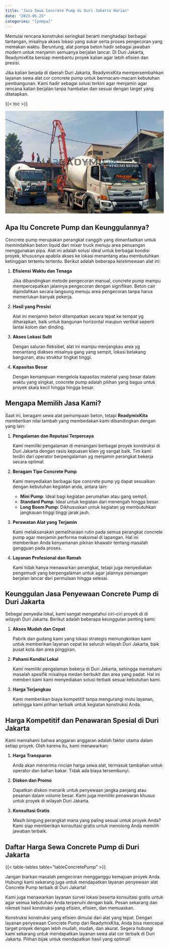 ```yaml
---
title: "Jasa Sewa Concrete Pump di Duri Jakarta Harian"
date: "2023-05-25"
categories: "[pompa]"
---
```


Memulai rencana konstruksi seringkali berarti menghadapi berbagai tantangan, misalnya akses lokasi yang sukar serta proses pengecoran yang memakan waktu. Beruntung, alat pompa beton hadir sebagai jawaban modern untuk menjamin semuanya berjalan lancar. Di Duri Jakarta, ReadymixKita bersiap membantu proyek kalian agar lebih efisien dan presisi.

Jika kalian berada di daerah Duri Jakarta, ReadymixKita mempersembahkan layanan sewa alat cor concrete pump untuk bermacam-macam kebutuhan pembangunan. Kami hadir sebagai solusi terkini agar menjamin agar rencana kalian berjalan tanpa hambatan dan sesuai dengan target yang ditetapkan.

{{< toc >}}

![Jasa Sewa Concrete Pump di Duri Jakarta Harian](/images/pompa/sewa-pompa-20.jpg)

## Apa Itu Concrete Pump dan Keunggulannya?

Concrete pump merupakan perangkat canggih yang dimanfaatkan untuk memindahkan beton liquid dari mixer truck menuju area penuangan menggunakan pipa. Alat ini adalah solusi ideal untuk berbagai kondisi proyek, khususnya apabila akses ke lokasi menantang atau membutuhkan ketinggian tertentu tertentu. Berikut adalah beberapa keistimewaan alat ini:

1. **Efisiensi Waktu dan Tenaga**

   Jika dibandingkan metode pengecoran manual, concrete pump mampu mempercepatkan jalannya pengecoran dengan signifikan. Beton cair dipindahkan secara langsung menuju area pengecoran tanpa harus memerlukan banyak pekerja.

2. **Hasil yang Presisi**

   Alat ini menjamin beton ditempatkan secara tepat ke tempat yg diharapkan, baik untuk bangunan horizontal maupun vertikal seperti lantai kolom dan dinding.

3. **Akses Lokasi Sulit**

   Dengan saluran fleksibel, alat ini mampu menjangkau area yg menantang diakses misalnya gang yang sempit, lokasi belakang bangunan, atau struktur tingkat tinggi.

4. **Kapasitas Besar**

   Dengan kemampuan mengelola kapasitas material yang besar dalam waktu yang singkat, concrete pump adalah pilihan yang bagus untuk proyek skala kecil hingga hingga besar.

## Mengapa Memilih Jasa Kami?

Saat ini, beragam sewa alat pemompaan beton, tetapi **ReadymixKita** memberikan nilai tambah yang membedakan kami dibandingkan dengan yang lain:

1. **Pengalaman dan Reputasi Terpercaya**

   Kami memiliki pengalaman di menangani berbagai proyek konstruksi di Duri Jakarta dengan rasio kepuasan klien yg sangat baik. Tim kami terdiri dari operator berpengalaman yg menjamin perangkat bekerja secara optimal.

2. **Beragam Tipe Concrete Pump**

   Kami menyediakan berbagai tipe concrete pump yg dapat sesuaikan dengan kebutuhan kegiatan anda, antara lain:
   - **Mini Pump**: Ideal bagi kegiatan perumahan atau gang sempit.
   - **Standard Pump**: Ideal untuk kegiatan dari menengah hingga besar.
   - **Long Boom Pump**: Dikhususkan untuk kegiatan yg membutuhkan jangkauan tinggi tinggi jarak jauh.

3. **Perawatan Alat yang Terjamin**

   Kami melaksanakan pemeliharaan rutin pada semua perangkat concrete pump agar menjamin performa maksimal di lapangan. Hal ini memberikan Anda kenyamanan pikiran khawatir tentang masalah gangguan pada proses.

4. **Layanan Profesional dan Ramah**

   Kami tidak hanya menawarkan perangkat, tetapi juga menyediakan pengemudi yang berpengalaman untuk agar jalannya penuangan berjalan lancar dari permulaan hingga selesai.

## Keunggulan Jasa Penyewaan Concrete Pump di Duri Jakarta

Sebagai penyedia lokal, kami sangat mengetahui ciri-ciri proyek di di wilayah Duri Jakarta. Berikut adalah beberapa keunggulan penting kami:

1. **Akses Mudah dan Cepat**

   Pabrik dan gudang kami yang lokasi strategis memungkinkan kami untuk memberikan layanan cepat ke seluruh wilayah Duri Jakarta, baik pusat kota dan area pinggiran.

2. **Pahami Kondisi Lokal**

   Kami memiliki pengalaman bekerja di Duri Jakarta, sehingga memahami masalah spesifik misalnya medan berbukit dan area yang padat. Hal ini memberi kami kami menyediakan solusi terbaik sesuai kebutuhan kami.

3. **Harga Terjangkau**

   Kami memberikan biaya kompetitif tanpa mengurangi mutu layanan, sehingga kami pilihan terbaik untuk kegiatan konstruksi Anda.

## Harga Kompetitif dan Penawaran Spesial di Duri Jakarta

Kami memahami bahwa anggaran anggaran adalah faktor utama dalam setiap proyek. Oleh karena itu, kami menawarkan:

1. **Harga Transparan**

   Anda akan menerima rincian harga sewa alat, termasuk tambahan untuk operator dan bahan bakar. Tidak ada biaya tersembunyi.

2. **Diskon dan Promo**

   Dapatkan diskon menarik untuk penyewaan jangka panjang atau pesanan dalam volume besar. Kami juga memiliki penawaran khusus untuk proyek di wilayah Duri Jakarta.

3. **Konsultasi Gratis**

   Masih bingung perangkat mana yang paling sesuai untuk proyek Anda? Kami siap memberikan konsultasi gratis untuk menolong Anda memilih jawaban terbaik.

## Daftar Harga Sewa Concrete Pump di Duri Jakarta

{{< table-tables table="tableConcretePump" >}}

Jangan biarkan masalah pengecoran mengganggu kemajuan proyek Anda. Hubungi kami sekarang juga untuk mendapatkan layanan penyewaan alat Concrete Pump terbaik di Duri Jakarta!

Kami juga menawarkan layanan survei lokasi beserta konsultasi gratis untuk agar semua kebutuhan Anda terpenuhi dengan baik. Pesan sekarang dan nikmati hasil konstruksi yang efisien, efisien, dan memuaskan.

Konstruksi konstruksi yang efisien dimulai dari alat yang tepat. Dengan layanan penyewaan Concrete Pump dari ReadymixKita, Anda bisa mencapai target proyek dengan lebih mudah, mudah, dan akurat. Segera hubungi kami sekarang untuk mendapatkan layanan sewa alat cor terbaik di Duri Jakarta. Pilihan bijak untuk mendapatkan hasil yang optimal!